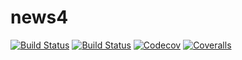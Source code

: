 # news4

[![Build Status](https://travis-ci.com/atantos/news4.svg?branch=master)](https://travis-ci.com/atantos/news4)
[![Build Status](https://ci.appveyor.com/api/projects/status/github/atantos/news4?svg=true)](https://ci.appveyor.com/project/atantos/news4-jl)
[![Codecov](https://codecov.io/gh/atantos/news4/branch/master/graph/badge.svg)](https://codecov.io/gh/atantos/news4)
[![Coveralls](https://coveralls.io/repos/github/atantos/news4/badge.svg?branch=master)](https://coveralls.io/github/atantos/news4?branch=master)
